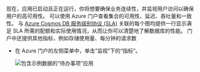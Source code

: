 现在，应用已启动且正在运行，你将想要确保业务连续性，并监视用户访问以确保用户的高可用性。 可以使用 Azure 门户查看集合的可用性、延迟、吞吐量和一致性。 与 [Azure Cosmos DB 服务级别协议 (SLA)](https://azure.microsoft.com/support/legal/sla/documentdb/) 关联的每个图均提供一行显示满足 SLA 所需的配额和实际使用情况，从而让你可以清楚地了解数据库的性能。 门户中还提供其他指标，例如存储使用量、每分钟的请求数

* 在 Azure 门户的左侧菜单中，单击“监视”下的“指标”。

   ![包含示例数据的“待办事项”应用](./media/cosmosdb-tutorial-review-slas/azure-cosmosdb-portal-metrics-slas.png)